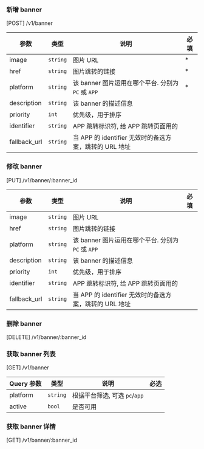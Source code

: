 ### 新增 banner

[POST] /v1/banner

| 参数         | 类型     | 说明                                                   | 必填 |
| ------------ | -------- | ------------------------------------------------------ | ---- |
| image        | `string` | 图片 URL                                               | \*   |
| href         | `string` | 图片跳转的链接                                         | \*   |
| platform     | `string` | 该 banner 图片运用在哪个平台. 分别为 `PC` 或 `APP`     | \*   |
| description  | `string` | 该 banner 的描述信息                                   |      |
| priority     | `int`    | 优先级，用于排序                                       |      |
| identifier   | `string` | APP 跳转标识符, 给 APP 跳转页面用的                    |      |
| fallback_url | `string` | 当 APP 的 identifier 无效时的备选方案，跳转的 URL 地址 |      |

### 修改 banner

[PUT] /v1/banner/:banner_id

| 参数         | 类型     | 说明                                                   | 必填 |
| ------------ | -------- | ------------------------------------------------------ | ---- |
| image        | `string` | 图片 URL                                               |      |
| href         | `string` | 图片跳转的链接                                         |      |
| platform     | `string` | 该 banner 图片运用在哪个平台. 分别为 `PC` 或 `APP`     |      |
| description  | `string` | 该 banner 的描述信息                                   |      |
| priority     | `int`    | 优先级，用于排序                                       |      |
| identifier   | `string` | APP 跳转标识符, 给 APP 跳转页面用的                    |      |
| fallback_url | `string` | 当 APP 的 identifier 无效时的备选方案，跳转的 URL 地址 |      |

### 删除 banner

[DELETE] /v1/banner/:banner_id

### 获取 banner 列表

[GET] /v1/banner

| Query 参数 | 类型     | 说明                          | 必选 |
| ---------- | -------- | ----------------------------- | ---- |
| platform   | `string` | 根据平台筛选, 可选 `pc`/`app` |      |
| active     | `bool`   | 是否可用                      |      |

### 获取 banner 详情

[GET] /v1/banner/:banner_id